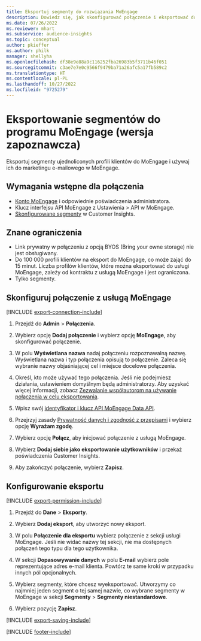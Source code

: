```yaml
---
title: Eksportuj segmenty do rozwiązania MoEngage
description: Dowiedz się, jak skonfigurować połączenie i eksportować do programu MoEngage.
ms.date: 07/26/2022
ms.reviewer: mhart
ms.subservice: audience-insights
ms.topic: conceptual
author: pkieffer
ms.author: philk
manager: shellyha
ms.openlocfilehash: df38e9e88a9c116252fba26983b5f3711b46f051
ms.sourcegitcommit: c3ae7e7e0c9566f9479ba71a26afc5a17fb589c2
ms.translationtype: HT
ms.contentlocale: pl-PL
ms.lasthandoff: 10/27/2022
ms.locfileid: "9725279"
---
```

# <a name="export-segments-to-moengage-preview"></a>Eksportowanie segmentów do programu MoEngage (wersja zapoznawcza)

Eksportuj segmenty ujednoliconych profili klientów do MoEngage i używaj ich do marketingu e-mailowego w MoEngage.

## <a name="prerequisites-for-a-connection"></a>Wymagania wstępne dla połączenia

- [Konto MoEngage](https://www.moengage.com/) i odpowiednie poświadczenia administratora.
- Klucz interfejsu API MoEngage z Ustawienia > API w MoEngage.
- [Skonfigurowane segmenty](segments.md) w Customer Insights.

## <a name="known-limitations"></a>Znane ograniczenia

- Link prywatny w połączeniu z opcją BYOS (Bring your owne storage) nie jest obsługiwany.
- Do 100 000 profili klientów na eksport do MoEngage, co może zająć do 15 minut. Liczba profilów klientów, które można eksportować do usługi MoEngage, zależy od kontraktu z usługą MoEngage i jest ograniczona.
- Tylko segmenty.

## <a name="set-up-connection-to-moengage"></a>Skonfiguruj połączenie z usługą MoEngage

[!INCLUDE [export-connection-include](includes/export-connection-admn.md)]

1. Przejdź do **Admin** > **Połączenia**.

1. Wybierz opcję **Dodaj połączenie** i wybierz opcję **MoEngage**, aby skonfigurować połączenie.

1. W polu **Wyświetlana nazwa** nadaj połączeniu rozpoznawalną nazwę. Wyświetlana nazwa i typ połączenia opisują to połączenie. Zaleca się wybranie nazwy objaśniającej cel i miejsce docelowe połączenia.

1. Określ, kto może używać tego połączenia. Jeśli nie podejmiesz działania, ustawieniem domyślnym będą administratorzy. Aby uzyskać więcej informacji, zobacz [Zezwalanie współautorom na używanie połączenia w celu eksportowania](connections.md#allow-contributors-to-use-a-connection-for-exports).

1. Wpisz swój [identyfikator i klucz API MoEngage Data API](https://developers.moengage.com/hc/articles/4404674776724-Overview#:~:text=Navigate%20to%20Settings%20%3E%20APIs%20%3E%20DATA,ID%20Password%20%2D%20DATA%20API%20KEY).

1. Przejrzyj zasady [Prywatność danych i zgodność z przepisami](connections.md#data-privacy-and-compliance) i wybierz opcję **Wyrażam zgodę**.

1. Wybierz opcję **Połącz**, aby inicjować połączenie z usługą MoEngage.

1. Wybierz **Dodaj siebie jako eksportowanie użytkowników** i przekaż poświadczenia Customer Insights.

1. Aby zakończyć połączenie, wybierz **Zapisz**.

## <a name="configure-an-export"></a>Konfigurowanie eksportu

[!INCLUDE [export-permission-include](includes/export-permission.md)]

1. Przejdź do **Dane** > **Eksporty**.

1. Wybierz **Dodaj eksport**, aby utworzyć nowy eksport.

1. W polu **Połączenie dla eksportu** wybierz połączenie z sekcji usługi MoEngage. Jeśli nie widać nazwy tej sekcji, nie ma dostępnych połączeń tego typu dla tego użytkownika.

1. W sekcji **Dopasowywanie danych** w polu **E-mail** wybierz pole reprezentujące adres e-mail klienta. Powtórz te same kroki w przypadku innych pól opcjonalnych.

1. Wybierz segmenty, które chcesz wyeksportować. Utworzymy co najmniej jeden segment o tej samej nazwie, co wybrane segmenty w MoEngage w sekcji **Segmenty** > **Segmenty niestandardowe**.

1. Wybierz pozycję **Zapisz**.

[!INCLUDE [export-saving-include](includes/export-saving.md)]

[!INCLUDE [footer-include](includes/footer-banner.md)]
